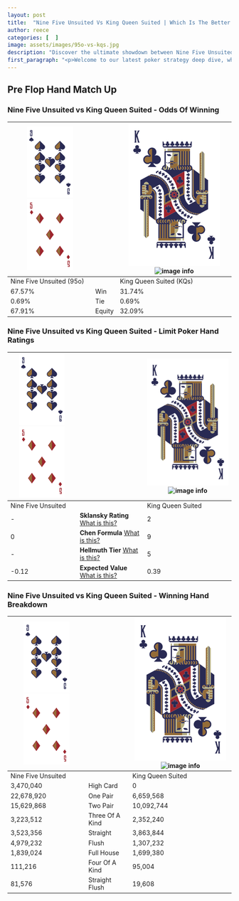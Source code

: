 ```yaml
---
layout: post
title:  "Nine Five Unsuited Vs King Queen Suited | Which Is The Better Hand In Poker? A Complete Guide"
author: reece
categories: [  ]
image: assets/images/95o-vs-kqs.jpg
description: "Discover the ultimate showdown between Nine Five Unsuited and King Queen Suited in poker! Uncover the odds, strategies, and scenarios where one hand triumphs over the other. Get ready to up your poker game with this thrilling analysis."
first_paragraph: "<p>Welcome to our latest poker strategy deep dive, where we're pitting two distinct hands against each other in a high-stakes showdown: Nine Five Unsuited vs King Queen Suited.</p><p>In the dynamic world of poker, every decision counts, and knowing which hand holds the upper hand is key to your success at the table.</p><p>In this article, we'll dissect these two hands, explore the scenarios where one dominates the other, and equip you with the knowledge to make strategic choices that can tip the odds in your favor.</p><p>Get ready to unravel the intriguing dynamics of these poker hands and elevate your game to new heights.</p>"
---
```




[comment]: # (sp0)

## Pre Flop Hand Match Up

<div class="table hand-ratings" markdown="1"> 



### Nine Five Unsuited vs King Queen Suited - Odds Of Winning


    
| ![image info](assets/images/hand1/9.png) ![image info](assets/images/hand1/5o.png) |  | ![image info](assets/images/hand2/K.png) ![image info](assets/images/hand2/Qs.png) |
| -------- | -------- | -------- |
| Nine Five Unsuited (95o) |  | King Queen Suited (KQs) |
| 67.57% | Win | 31.74% |
| 0.69% | Tie | 0.69% |
| 67.91% | Equity | 32.09% |




[comment]: # (sp1)



### Nine Five Unsuited vs King Queen Suited - Limit Poker Hand Ratings


    
| ![image info](assets/images/hand1/9.png) ![image info](assets/images/hand1/5o.png) |  | ![image info](assets/images/hand2/K.png) ![image info](assets/images/hand2/Qs.png) |
| -------- | -------- | -------- |
| Nine Five Unsuited |  | King Queen Suited |
| - | **Sklansky Rating** [What is this?](/sklansky-rating-explained) | 2 |
| 0 | **Chen Formula** [What is this?](/chen-formula-explained) | 9 |
| - | **Hellmuth Tier** [What is this?](/Hellmuth-tier-explained) | 5 |
| -0.12 | **Expected Value** [What is this?](/expected-value-explained) | 0.39 |




[comment]: # (sp2)



### Nine Five Unsuited vs King Queen Suited - Winning Hand Breakdown


    
| ![image info](assets/images/hand1/9.png) ![image info](assets/images/hand1/5o.png) |  | ![image info](assets/images/hand2/K.png) ![image info](assets/images/hand2/Qs.png) |
| -------- | -------- | -------- |
| Nine Five Unsuited |  | King Queen Suited |
| 3,470,040 | High Card | 0 |
| 22,678,920 | One Pair | 6,659,568 |
| 15,629,868 | Two Pair | 10,092,744 |
| 3,223,512 | Three Of A Kind | 2,352,240 |
| 3,523,356 | Straight | 3,863,844 |
| 4,979,232 | Flush | 1,307,232 |
| 1,839,024 | Full House | 1,699,380 |
| 111,216 | Four Of A Kind | 95,004 |
| 81,576 | Straight Flush | 19,608 |




[comment]: # (sp3)



</div>

[comment]: # (sp4)



[comment]: # (sp5)


